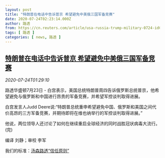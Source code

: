 ```yaml
---
layout: post
title: "特朗普在电话中告诉普京 希望避免中美俄三国军备竞赛"
date: 2020-07-24T02:23:14.000Z
author: 路透
from: https://cn.reuters.com/article/usa-russia-trump-military-0724-idCNKCS24P03J
tags: [ 路透 ]
categories: [ news, 路透 ]
---
```

<!--1595557394000-->
[特朗普在电话中告诉普京 希望避免中美俄三国军备竞赛](https://cn.reuters.com/article/usa-russia-trump-military-0724-idCNKCS24P03J)
------

<div>
<div><i>2020-07-24T01:29:10</i></div><div class="StandardArticleBody_body"><p>路透华盛顿7月23日 - 白宫表示，美国总统特朗普周四告诉俄罗斯总统普京，他希望避免与俄罗斯和中国进行昂贵的军备竞赛，并希望军控谈判取得进展。 </p><p>白宫发言人Judd Deere说:“特朗普总统重申希望避免中国、俄罗斯和美国之间代价高昂的三方军备竞赛，并期待即将在维也纳举行的军控谈判取得进展。” </p><p>他说，两位领导人还讨论了如何在继续重启全球经济的同时战胜冠状病毒大流行。(完) </p><div class="Attribution_container"><div class="Attribution_attribution"><p class="Attribution_content">编译 刘静；审校 李军 </p></div></div><div class="StandardArticleBody_trustBadgeContainer"><span class="StandardArticleBody_trustBadgeTitle">我们的标准：</span><span class="trustBadgeUrl"><a href="https://www.thomsonreuters.cn/content/dam/openweb/documents/pdf/china/brochures/about-us-1.pdf">汤森路透“信任原则”</a></span></div></div>
</div>
